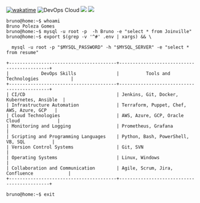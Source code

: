 <p>

[![wakatime](https://wakatime.com/badge/user/018d2089-4400-438b-a193-e84f6d278985.svg)](https://wakatime.com/@018d2089-4400-438b-a193-e84f6d278985) 
<img src="https://img.shields.io/badge/DevOps-Cloud-4f278b?style=flat-square&logo=linux&logoColor=white" alt="DevOps Cloud">
<img src="https://komarev.com/ghpvc/?username=pobruno&label=Profile%20views&color=4f278b&style=flat-square"/>
<img src="https://badges.frapsoft.com/os/v1/open-source.png?v=103"/>

</p>

```ShellSession
bruno@home:~$ whoami
Bruno Poleza Gomes
bruno@home:~$ mysql -u root -p  -h Bruno -e "select * from Joinville"
bruno@home:~$ export $(grep -v '^#' .env | xargs) && \

  mysql -u root -p "$MYSQL_PASSWORD" -h "$MYSQL_SERVER" -e "select * from resume"

+----------------------------------------+--------------------------------------------+
|            DevOps Skills               |          Tools and Technologies            |
+----------------------------------------+--------------------------------------------+
| CI/CD                                  | Jenkins, Git, Docker, Kubernetes, Ansible  |
| Infrastructure Automation              | Terraform, Puppet, Chef, AWS, Azure, GCP   |
| Cloud Technologies                     | AWS, Azure, GCP, Oracle Cloud              |
| Monitoring and Logging                 | Prometheus, Grafana                        |
| Scripting and Programming Languages    | Python, Bash, PowerShell, VB, SQL          |
| Version Control Systems                | Git, SVN                                   |
| Operating Systems                      | Linux, Windows                             |
| Collaboration and Communication        | Agile, Scrum, Jira, Confluence             |
+----------------------------------------+--------------------------------------------+

bruno@home:~$ exit
```


